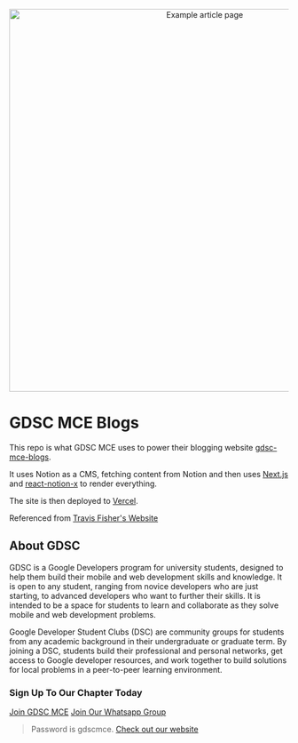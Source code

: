 
<p align="center">
  <a href="https://transitivebullsh.it/nextjs-notion-starter-kit">
    <img alt="Example article page" src="https://i.ibb.co/k5CqmCB/examplepic.png" width="689">
  </a>
</p>

# GDSC MCE Blogs

This repo is what GDSC MCE uses to power their blogging website [gdsc-mce-blogs](https://gdsc-mce-blogs.vercel.app).

It uses Notion as a CMS, fetching content from Notion and then uses [Next.js](https://nextjs.org/) and [react-notion-x](https://github.com/NotionX/react-notion-x) to render everything.

The site is then deployed to [Vercel](http://vercel.com).

Referenced from [Travis Fisher's Website](https://transitivebullsh.it)


## About GDSC

GDSC is a Google Developers program for university students, designed to help them build their mobile and web development skills and knowledge. It is open to any student, ranging from novice developers who are just starting, to advanced developers who want to further their skills. It is intended to be a space for students to learn and collaborate as they solve mobile and web development problems.

Google Developer Student Clubs (DSC) are community groups for students from any academic background in their undergraduate or graduate term. By joining a DSC, students build their professional and personal networks, get access to Google developer resources, and work together to build solutions for local problems in a peer-to-peer learning environment.


### Sign Up To Our Chapter Today

[Join GDSC MCE](bit.ly/gdsc-mce-chapter-signup)
[Join Our Whatsapp Group](bit.ly/gdsc-mce-whcg) 
> Password is gdscmce.
[Check out our website](https://gdscmce-main.web.app/) 



